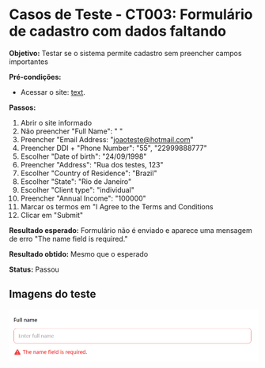 # Casos de Teste - CT003: Formulário de cadastro com dados faltando

**Objetivo:** Testar se o sistema permite cadastro sem preencher campos importantes

**Pré-condições:**
- Acessar o site: [text](https://qa-training.sbx.devsquad.app/).

**Passos:**
1. Abrir o site informado
2. Não preencher "Full Name": "      "
3. Preencher "Email Address: "joaoteste@hotmail.com"  
4. Preencher DDI + "Phone Number": "55", "22999888777"
5. Escolher "Date of birth": "24/09/1998"
6. Preencher "Address": "Rua dos testes, 123"
7. Escolher "Country of Residence": "Brazil"
8. Escolher "State": "Rio de Janeiro"
9. Escolher "Client type": "individual"
10. Preencher "Annual Income": "100000"
11. Marcar os termos em "I Agree to the Terms and Conditions
12. Clicar em "Submit"

**Resultado esperado:** Formulário não é enviado e aparece uma mensagem de erro "The name field is required."

**Resultado obtido:** Mesmo que o esperado

**Status:** Passou

## Imagens do teste
![CT](../Imagens/erro-nome.png)
